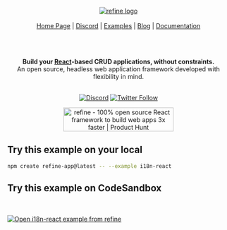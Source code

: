 <div align="center" style="margin: 30px;">
<a href="https://refine.dev/">
  <img alt="refine logo" src="https://refine.ams3.cdn.digitaloceanspaces.com/readme/refine-readme-banner.png">
</a>

</br>
</br>

<div align="center">
    <a href="https://refine.dev">Home Page</a> |
    <a href="https://discord.gg/refine">Discord</a> |
    <a href="https://refine.dev/examples/">Examples</a> |
    <a href="https://refine.dev/blog/">Blog</a> |
    <a href="https://refine.dev/docs/">Documentation</a>
</div>
</div>

</br>
</br>

<div align="center"><strong>Build your <a href="https://reactjs.org/">React</a>-based CRUD applications, without constraints.</strong><br>An open source, headless web application framework developed with flexibility in mind.

<br />
<br />

[![Discord](https://img.shields.io/discord/837692625737613362.svg?label=&logo=discord&logoColor=ffffff&color=7389D8&labelColor=6A7EC2)](https://discord.gg/refine)
[![Twitter Follow](https://img.shields.io/twitter/follow/refine_dev?style=social)](https://twitter.com/refine_dev)

<a href="https://www.producthunt.com/posts/refine-3?utm_source=badge-top-post-badge&utm_medium=badge&utm_souce=badge-refine&#0045;3" target="_blank"><img src="https://api.producthunt.com/widgets/embed-image/v1/top-post-badge.svg?post_id=362220&theme=light&period=daily" alt="refine - 100&#0037;&#0032;open&#0032;source&#0032;React&#0032;framework&#0032;to&#0032;build&#0032;web&#0032;apps&#0032;3x&#0032;faster | Product Hunt" style="width: 250px; height: 54px;" width="250" height="54" /></a>

</div>

## Try this example on your local

```bash
npm create refine-app@latest -- --example i18n-react
```

## Try this example on CodeSandbox

<br/>

[![Open i18n-react example from refine](https://codesandbox.io/static/img/play-codesandbox.svg)](https://codesandbox.io/embed/github/refinedev/refine/tree/main/examples/i18n-react?view=preview&theme=dark&codemirror=1)
